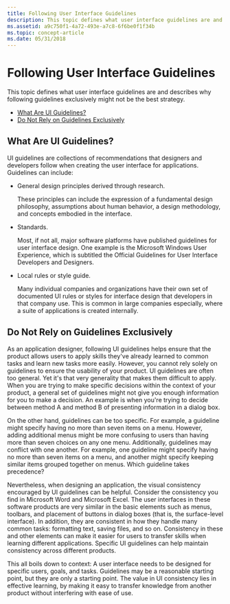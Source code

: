 ```yaml
---
title: Following User Interface Guidelines
description: This topic defines what user interface guidelines are and describes why following guidelines exclusively might not be the best strategy.
ms.assetid: a9c750f1-4a72-493e-a7c8-6f6be0f1f34b
ms.topic: concept-article
ms.date: 05/31/2018
---
```


# Following User Interface Guidelines

This topic defines what user interface guidelines are and describes why following guidelines exclusively might not be the best strategy.

-   [What Are UI Guidelines?](#what-are-ui-guidelines)
-   [Do Not Rely on Guidelines Exclusively](#do-not-rely-on-guidelines-exclusively)

## What Are UI Guidelines?

UI guidelines are collections of recommendations that designers and developers follow when creating the user interface for applications. Guidelines can include:

-   General design principles derived through research.

    These principles can include the expression of a fundamental design philosophy, assumptions about human behavior, a design methodology, and concepts embodied in the interface.

-   Standards.

    Most, if not all, major software platforms have published guidelines for user interface design. One example is the Microsoft Windows User Experience, which is subtitled the Official Guidelines for User Interface Developers and Designers.

-   Local rules or style guide.

    Many individual companies and organizations have their own set of documented UI rules or styles for interface design that developers in that company use. This is common in large companies especially, where a suite of applications is created internally.

## Do Not Rely on Guidelines Exclusively

As an application designer, following UI guidelines helps ensure that the product allows users to apply skills they've already learned to common tasks and learn new tasks more easily. However, you cannot rely solely on guidelines to ensure the usability of your product. UI guidelines are often too general. Yet it's that very generality that makes them difficult to apply. When you are trying to make specific decisions within the context of your product, a general set of guidelines might not give you enough information for you to make a decision. An example is when you're trying to decide between method A and method B of presenting information in a dialog box.

On the other hand, guidelines can be too specific. For example, a guideline might specify having no more than seven items on a menu. However, adding additional menus might be more confusing to users than having more than seven choices on any one menu. Additionally, guidelines may conflict with one another. For example, one guideline might specify having no more than seven items on a menu, and another might specify keeping similar items grouped together on menus. Which guideline takes precedence?

Nevertheless, when designing an application, the visual consistency encouraged by UI guidelines can be helpful. Consider the consistency you find in Microsoft Word and Microsoft Excel. The user interfaces in these software products are very similar in the basic elements such as menus, toolbars, and placement of buttons in dialog boxes (that is, the surface-level interface). In addition, they are consistent in how they handle many common tasks: formatting text, saving files, and so on. Consistency in these and other elements can make it easier for users to transfer skills when learning different applications. Specific UI guidelines can help maintain consistency across different products.

This all boils down to context: A user interface needs to be designed for specific users, goals, and tasks. Guidelines may be a reasonable starting point, but they are only a starting point. The value in UI consistency lies in effective learning, by making it easy to transfer knowledge from another product without interfering with ease of use.

 

 





